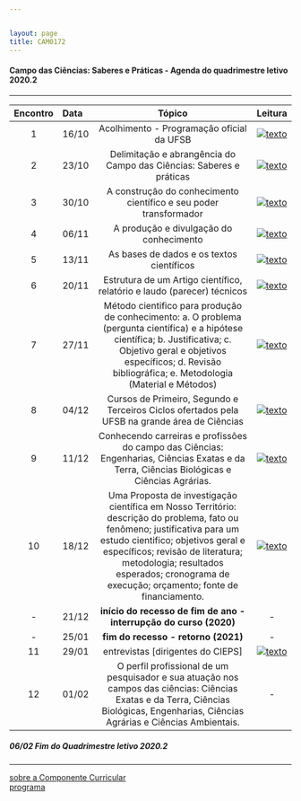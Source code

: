 ```yaml
---


layout: page
title: CAM0172
---
```

#### Campo das Ciências: Saberes e Práticas -  Agenda do quadrimestre letivo 2020.2  

---

| Encontro | Data  | Tópico | Leitura |
| :---: | :--- |:---:| :---: |
| 1|16/10	| Acolhimento - Programação oficial da UFSB |  [![texto][pdf]][1] |
| 2|23/10	| Delimitação e abrangência do Campo das Ciências: Saberes e práticas | [![texto][pdf]][2] |
| 3|30/10	|	A construção do conhecimento científico e seu poder transformador | [![texto][pdf]][3] |
| 4|06/11	|	A produção e divulgação do conhecimento | [![texto][pdf]][4] |
| 5|13/11	|	As bases de dados e os textos científicos | [![texto][pdf]][5]  |
| 6|20/11	|	Estrutura de um Artigo científico, relatório e laudo (parecer) técnicos | [![texto][pdf]][6] |
| 7|27/11	|	Método cientifico para produção de conhecimento: a. O problema (pergunta científica) e a hipótese científica; b. Justificativa; c. Objetivo geral e objetivos específicos; d. Revisão bibliográfica; e. Metodologia (Material e Métodos) | [![texto][pdf]][7] |
| 8|04/12	| Cursos de Primeiro, Segundo e Terceiros Ciclos ofertados pela UFSB na grande área de Ciências | [![texto][pdf]][8] |
| 9|11/12	|	Conhecendo carreiras e profissões do campo das Ciências: Engenharias, Ciências Exatas e da Terra, Ciências Biológicas e Ciências Agrárias. | [![texto][pdf]][9] |
| 10|18/12	|	Uma Proposta de investigação científica em Nosso Território: descrição do problema, fato ou fenômeno; justificativa para um estudo cientifico; objetivos geral e específicos; revisão de literatura; metodologia; resultados esperados; cronograma de execução; orçamento; fonte de financiamento. | [![texto][pdf]][10]  |
| - |21/12	| **início do recesso de fim de ano - interrupção do curso (2020)** | - |
| - |25/01 | **fim do recesso - retorno  (2021)** | - |
| 11|29/01	|	 entrevistas [dirigentes do CIEPS] | [![texto][pdf]][11] |
| 12|01/02	|	O perfil profissional de um pesquisador e sua atuação nos campos das ciências: Ciências Exatas e da Terra, Ciências Biológicas, Engenharias, Ciências Agrárias e Ciências Ambientais. | - |

#####  06/02		Fim do Quadrimestre letivo 2020.2

---
[sobre a Componente Curricular](index.html)  
[programa](programa.html)

[pdf]: https://itxesco.github.io/pages/icons16/pdf-icon.png  
[1]: https://itxesco.github.io/aulas/ISC0180/recursos/PlanoAtividadesES1.pdf "atualizar"  
[2]: https://itxesco.github.io/aulas/ISC0180/recursos/PlanoAtividadesES1.pdf "atualizar"
[3]: https://itxesco.github.io/aulas/ISC0180/recursos/PlanoAtividadesES1.pdf "atualizar"
[4]: https://itxesco.github.io/aulas/ISC0180/recursos/PlanoAtividadesES1.pdf "atualizar"
[5]: https://itxesco.github.io/aulas/ISC0180/recursos/PlanoAtividadesES1.pdf "atualizar"
[6]: https://itxesco.github.io/aulas/ISC0180/recursos/PlanoAtividadesES1.pdf "atualizar"
[7]: https://itxesco.github.io/aulas/ISC0180/recursos/PlanoAtividadesES1.pdf "atualizar"
[8]: https://itxesco.github.io/aulas/ISC0180/recursos/PlanoAtividadesES1.pdf "atualizar"
[9]: https://itxesco.github.io/aulas/ISC0180/recursos/PlanoAtividadesES1.pdf "atualizar"
[10]: https://itxesco.github.io/aulas/ISC0180/recursos/PlanoAtividadesES1.pdf "atualizar"
[11]: https://itxesco.github.io/aulas/ISC0180/recursos/PlanoAtividadesES1.pdf "atualizar"
